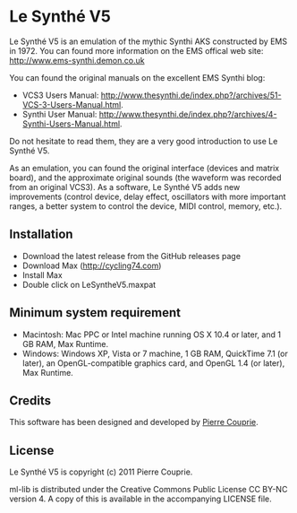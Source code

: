 # Le Synthé V5

Le Synthé V5 is an emulation of the mythic Synthi AKS constructed by EMS in 1972. You can found more information on the EMS offical web site: http://www.ems-synthi.demon.co.uk
You can found the original manuals on the excellent EMS Synthi blog:- VCS3 Users Manual: http://www.thesynthi.de/index.php?/archives/51-VCS-3-Users-Manual.html.- Synthi User Manual: http://www.thesynthi.de/index.php?/archives/4-Synthi-Users-Manual.html.
Do not hesitate to read them, they are a very good introduction to use Le Synthé V5.
As an emulation, you can found the original interface (devices and matrix board), and the approximate original sounds (the waveform was recorded from an original VCS3). As a software, Le Synthé V5 adds new improvements (control device, delay effect, oscillators with more important ranges, a better system to control the device, MIDI control, memory, etc.).

## Installation

- Download the latest release from the GitHub releases page
- Download Max (http://cycling74.com)- Install Max
- Double click on LeSyntheV5.maxpat

## Minimum system requirement

- Macintosh: Mac PPC or Intel machine running OS X 10.4 or later, and 1 GB RAM, Max Runtime.- Windows: Windows XP, Vista or 7 machine, 1 GB RAM, QuickTime 7.1 (or later), an OpenGL-compatible graphics card, and OpenGL 1.4 (or later), Max Runtime.

## Credits

This software has been designed and developed by [Pierre Couprie](http://www.pierrecouprie.fr).

## License

Le Synthé V5 is copyright (c) 2011 Pierre Couprie.

ml-lib is distributed under the Creative Commons Public License CC BY-NC version 4. A copy of this is available in the accompanying LICENSE file.

